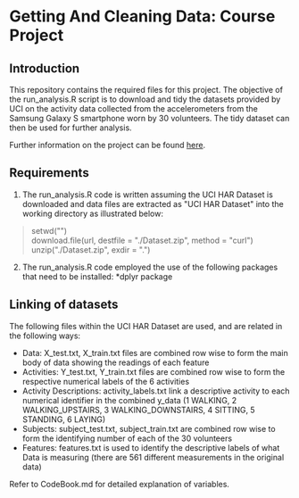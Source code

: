 # Getting And Cleaning Data: Course Project
## Introduction
This repository contains the required files for this project.
The objective of the run_analysis.R script is to download and tidy the datasets provided by UCI on the activity data collected from the accelerometers from the Samsung Galaxy S smartphone worn by 30 volunteers. The tidy dataset can then be used for further analysis.

Further information on the project can be found [here](http://archive.ics.uci.edu/ml/datasets/Human+Activity+Recognition+Using+Smartphones).

## Requirements
1. The run_analysis.R code is written assuming the UCI HAR Dataset is downloaded and data files are extracted as "UCI HAR Dataset" into the working directory as illustrated below:  
 > setwd("<your working directory here>")  
 > download.file(url, destfile = "./Dataset.zip", method = "curl")  
 > unzip("./Dataset.zip", exdir = ".")  

2. The run_analysis.R code employed the use of the following packages that need to be installed:
  *dplyr package 

## Linking of datasets
The following files within the UCI HAR Dataset are used, and are related in the following ways:
* Data: X_test.txt, X_train.txt files are combined row wise to form the main body of data showing the readings of each feature
* Activities: Y_test.txt, Y_train.txt files are combined row wise to form the respective numerical labels of the 6 activities 
* Activity Descriptions: activity_labels.txt link a descriptive activity to each numerical identifier in the combined y_data (1 WALKING, 2 WALKING_UPSTAIRS, 3 WALKING_DOWNSTAIRS, 4 SITTING, 5 STANDING, 6 LAYING) 
* Subjects: subject_test.txt, subject_train.txt are combined row wise to form the identifying number of each of the 30 volunteers
* Features: features.txt is used to identify the descriptive labels of what Data is measuring (there are 561 different measurements in the original data)

Refer to CodeBook.md for detailed explanation of variables.  





